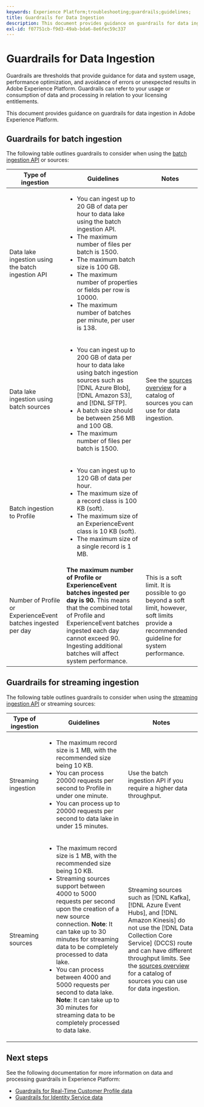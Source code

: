 ```yaml
---
keywords: Experience Platform;troubleshooting;guardrails;guidelines;
title: Guardrails for Data Ingestion
description: This document provides guidance on guardrails for data ingestion in Adobe Experience Platform
exl-id: f07751cb-f9d3-49ab-bda6-8e6fec59c337
---
```

# Guardrails for Data Ingestion

Guardrails are thresholds that provide guidance for data and system usage, performance optimization, and avoidance of errors or unexpected results in Adobe Experience Platform. Guardrails can refer to your usage or consumption of data and processing in relation to your licensing entitlements.

This document provides guidance on guardrails for data ingestion in Adobe Experience Platform.

## Guardrails for batch ingestion

The following table outlines guardrails to consider when using the [batch ingestion API](./batch-ingestion/overview.md) or sources:

| Type of ingestion | Guidelines | Notes |
| --- | --- | --- |
| Data lake ingestion using the batch ingestion API  | <ul><li>You can ingest up to 20 GB of data per hour to data lake using the batch ingestion API.</li><li>The maximum number of files per batch is 1500.</li><li>The maximum batch size is 100 GB.</li><li>The maximum number of properties or fields per row is 10000.</li><li>The maximum number of batches per minute, per user is 138.</li></ul> |
| Data lake ingestion using batch sources | <ul><li>You can ingest up to 200 GB of data per hour to data lake using batch ingestion sources such as [!DNL Azure Blob], [!DNL Amazon S3], and [!DNL SFTP].</li><li>A batch size should be between 256 MB and 100 GB.</li><li>The maximum number of files per batch is 1500.</li></ul> | See the [sources overview](../sources/home.md) for a catalog of sources you can use for data ingestion. |
| Batch ingestion to Profile | <ul><li>You can ingest up to 120 GB of data per hour.</li><li>The maximum size of a record class is 100 KB (soft).</li><li>The maximum size of an ExperienceEvent class is 10 KB (soft).</li><li>The maximum size of a single record is 1 MB.</li></ul> |
| Number of Profile or ExperienceEvent batches ingested per day | **The maximum number of Profile or ExperienceEvent batches ingested per day is 90.** This means that the combined total of Profile and ExperienceEvent batches ingested each day cannot exceed 90. Ingesting additional batches will affect system performance. | This is a soft limit. It is possible to go beyond a soft limit, however, soft limits provide a recommended guideline for system performance. |

## Guardrails for streaming ingestion

The following table outlines guardrails to consider when using the [streaming ingestion API](./streaming-ingestion/overview.md) or streaming sources:

| Type of ingestion | Guidelines | Notes |
| --- | --- | --- |
| Streaming ingestion | <ul><li>The maximum record size is 1 MB, with the recommended size being 10 KB.</li><li>You can process 20000 requests per second to Profile in under one minute.</li><li>You can process up to 20000 requests per second to data lake in under 15 minutes.</li></ul>| Use the batch ingestion API if you require a higher data throughput. |
| Streaming sources | <ul><li>The maximum record size is 1 MB, with the recommended size being 10 KB.</li><li>Streaming sources support between 4000 to 5000 requests per second upon the creation of a new source connection. **Note**: It can take up to 30 minutes for streaming data to be completely processed to data lake.</li><li>You can process between 4000 and 5000 requests per second to data lake. **Note**: It can take up to 30 minutes for streaming data to be completely processed to data lake.</li></ul> | Streaming sources such as [!DNL Kafka], [!DNL Azure Event Hubs], and [!DNL Amazon Kinesis] do not use the [!DNL Data Collection Core Service] (DCCS) route and can have different throughput limits. See the [sources overview](../sources/home.md) for a catalog of sources you can use for data ingestion. |

## Next steps

See the following documentation for more information on data and processing guardrails in Experience Platform:

* [Guardrails for Real-Time Customer Profile data](../profile/guardrails.md)
* [Guardrails for Identity Service data](../identity-service/guardrails.md)
